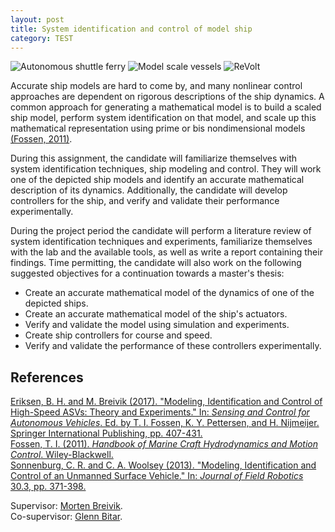 ```yaml
---
layout: post
title: System identification and control of model ship
category: TEST
---
```

![Autonomous shuttle ferry]
![Model scale vessels]
![ReVolt]

Accurate ship models are hard to come by, and many nonlinear control approaches are dependent on rigorous descriptions of the ship dynamics.
A common approach for generating a mathematical model is to build a scaled ship model, perform system identification on that model, and scale up this mathematical representation using prime or bis nondimensional models [(Fossen, 2011)](#Fossen2011).

During this assignment, the candidate will familiarize themselves with system identification techniques, ship modeling and control.
They will work one of the depicted ship models and identify an accurate mathematical description of its dynamics.
Additionally, the candidate will develop controllers for the ship, and verify and validate their performance experimentally.

During the project period the candidate will perform a literature review of system identification techniques and experiments, familiarize themselves with the lab and the available tools, as well as write a report containing their findings.
Time permitting, the candidate will also work on the following suggested objectives for a continuation towards a master's thesis:
* Create an accurate mathematical model of the dynamics of one of the depicted ships.
* Create an accurate mathematical model of the ship's actuators.
* Verify and validate the model using simulation and experiments.
* Create ship controllers for course and speed.
* Verify and validate the performance of these controllers experimentally.

## References
[Eriksen, B. H. and M. Breivik (2017). "Modeling, Identification and Control of High-Speed ASVs: Theory and Experiments." In: *Sensing and Control for Autonomous Vehicles*. Ed. by T. I. Fossen, K. Y. Pettersen, and H. Nijmeijer. Springer International Publishing, pp. 407-431.][Eriksen2017]  
<a name="Fossen2011"></a>
[Fossen, T. I. (2011). *Handbook of Marine Craft Hydrodynamics and Motion Control*. Wiley-Blackwell.][Fossen2011]  
[Sonnenburg, C. R. and C. A. Woolsey (2013). "Modeling, Identification and Control of an Unmanned Surface Vehicle." In: *Journal of Field Robotics* 30.3, pp. 371-398.][Sonnenburg2013]

Supervisor: [Morten Breivik].  
Co-supervisor: [Glenn Bitar].

[Morten Breivik]: https://www.ntnu.no/ansatte/morten.breivik
[Glenn Bitar]: https://www.ntnu.no/ansatte/glenn.bitar
[Autonomous shuttle ferry]: {{site.url}}/assets/sysid-autonomous-shuttle-ferry.jpg
[Model scale vessels]: {{site.url}}/assets/sysid-model-scale-vessels-mc-lab.jpg
[ReVolt]: {{site.url}}/assets/sysid-revolt.jpg
[Eriksen2017]: https://doi.org/10.1007/978-3-319-55372-6_19
[Fossen2011]: https://doi.org/10.1002/9781119994138
[Sonnenburg2013]: https://doi.org/10.1002/rob.21452